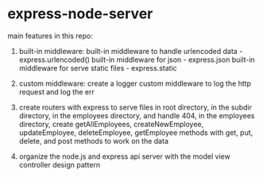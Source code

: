# express-node-server
main features in this repo:
1. built-in middleware: 
   built-in middleware to handle urlencoded data - express.urlencoded()
   built-in middleware for json - express.json
   built-in middleware for serve static files - express.static

2. custom middleware:
   create a logger custom middleware to log the http request and log the err

3. create routers with express to serve files in root directory, in the subdir directory, in the employees directory, and handle 404, in the employees directory, create 
   getAllEmployees, createNewEmployee, updateEmployee, deleteEmployee, getEmployee methods with get, put, delete, and post methods to work on the data

4. organize the node.js and express api server with the model view controller design pattern
